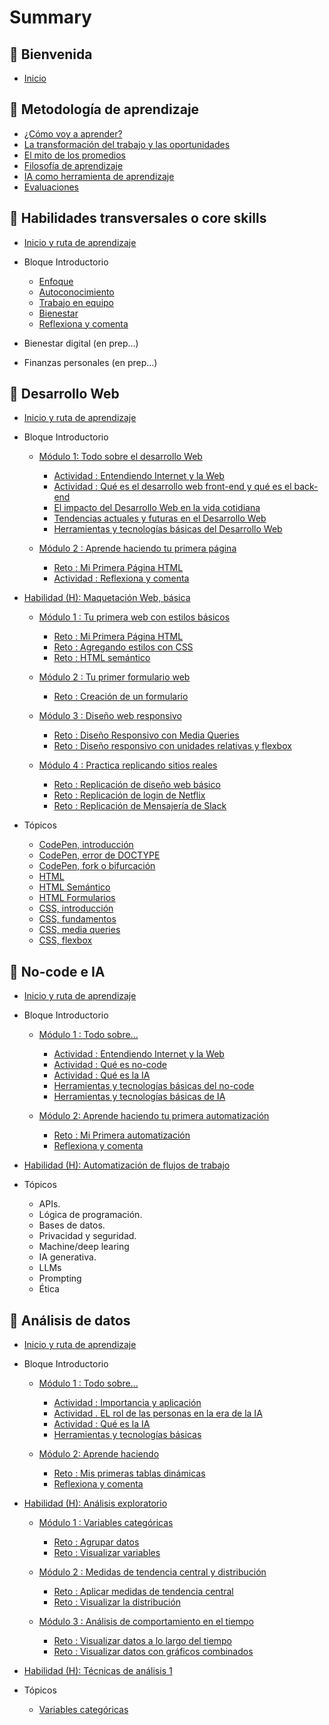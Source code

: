 # Summary

## 💜 Bienvenida

* [Inicio](README.md)

## 📑 Metodología de aprendizaje

* [¿Cómo voy a aprender?](curriculum_model/lea_model_01_overview.md)
* [La transformación del trabajo y las oportunidades](curriculum_model/lea_model_02_work.md)
* [El mito de los promedios](curriculum_model/lea_model_03_average.md)
* [Filosofía de aprendizaje](curriculum_model/lea_model_04_philosophy.md)
* [IA como herramienta de aprendizaje](curriculum_model/lea_model_05_ai.md)
* [Evaluaciones](curriculum_model/lea_model_06_assessment.md)

## 🌈 Habilidades transversales o core skills

* [Inicio y ruta de aprendizaje](curriculum_lif/lea_lif_overview.md)

* Bloque Introductorio
  
  * [Enfoque](curriculum_lif/lea_lif_enfoque.md)
  * [Autoconocimiento](curriculum_lif/self_awareness/lea_lif_selfawareness.md)
  * [Trabajo en equipo](curriculum_lif/teamwork/lea_lif_teamwork.md)    
  * [Bienestar](curriculum_lif/wellbeign/lea_lif_wellbeign_intro.md)
  * [Reflexiona y comenta](curriculum_lif/lea_lif_overview_closing.md)

* Bienestar digital (en prep...)

* Finanzas personales (en prep...)

## 💙 Desarrollo Web

* [Inicio y ruta de aprendizaje](curriculum_dev/lea_dev_overview.md)

* Bloque Introductorio
  
  * [Módulo 1: Todo sobre el desarrollo Web](curriculum_dev/activities/00_01_00_all_about.md)
    
    * [Actividad : Entendiendo Internet y la Web](curriculum_dev/activities/00_01_01_internet_web.md)
    * [Actividad : Qué es el desarrollo web front-end y qué es el back-end](curriculum_dev/activities/00_01_02_web_dev.md)
    * [El impacto del Desarrollo Web en la vida cotidiana](curriculum_dev/activities/00_01_03_dev_life.md)
    * [Tendencias actuales y futuras en el Desarrollo Web](curriculum_dev/activities/00_01_04_dev_trends.md)
    * [Herramientas y tecnologías básicas del Desarrollo Web](curriculum_dev/activities/00_01_05_dev_tools.md)
  
  * [Módulo 2 : Aprende haciendo tu primera página](curriculum_dev/activities/00_02_00_practice.md)
    
    * [Reto : Mi Primera Página HTML](curriculum_dev/activities/00_02_01_myfirst.md)
    * [Actividad : Reflexiona y comenta](curriculum_dev/activities/00_02_02_close.md)

* [Habilidad (H): Maquetación Web, básica](curriculum_dev/activities/01_00_00_overview.md)
  
  * [Módulo 1 : Tu primera web con estilos básicos](curriculum_dev/activities/01_01_00_modulo_myFirstWeb.md)
    
    * [Reto : Mi Primera Página HTML](curriculum_dev/activities/01_01_01_project_myFirstWeb.md)
    * [Reto : Agregando estilos con CSS](curriculum_dev/activities/01_01_02_project_add_CSS.md)
    * [Reto : HTML semántico](curriculum_dev/activities/01_01_03_project_semantic_HTML.md)
  
  * [Módulo 2 : Tu primer formulario web](curriculum_dev/activities/01_02_00_modulo_form.md)
    
    * [Reto : Creación de un formulario](curriculum_dev/activities/01_02_01_project_formulario.md)
  
  * [Módulo 3 : Diseño web responsivo](curriculum_dev/activities/01_03_00_modulo_responsive.md)
    
    * [Reto : Diseño Responsivo con Media Queries](curriculum_dev/activities/01_03_01_project_responsive_mediaqueries.md)
    * [Reto : Diseño responsivo con unidades relativas y flexbox](curriculum_dev/activities/01_03_02_project_responsive_flexbox.md)
  
  * [Módulo 4 : Practica replicando sitios reales](curriculum_dev/activities/01_04_00_modulo_replications.md)
    
    * [Reto : Replicación de diseño web básico](curriculum_dev/activities/01_04_01_project_replications_basic.md)
    * [Reto : Replicación de login de Netflix](curriculum_dev/activities/01_04_02_project_replications_netflix.md)
    * [Reto : Replicación de Mensajería de Slack](curriculum_dev/activities/01_04_03_project_replications_slack.md)

* Tópicos
  
  * [CodePen, introducción](curriculum_dev/topics/editors_codepen.md)
  * [CodePen, error de DOCTYPE](curriculum_dev/topics/editors_codepen_doctype.md)
  * [CodePen, fork o bifurcación](curriculum_dev/topics/editors_codepen_fork.md)
  * [HTML](curriculum_dev/topics/html.md)
  * [HTML Semántico](curriculum_dev/topics/html_semantic.md)
  * [HTML Formularios](curriculum_dev/topics/html_forms.md)
  * [CSS, introducción](curriculum_dev/topics/css_intro.md)
  * [CSS, fundamentos](curriculum_dev/topics/css_fundamentos.md)
  * [CSS, media queries](curriculum_dev/topics/css_media_queries.md)
  * [CSS, flexbox](curriculum_dev/topics/css_flexbox.md)

## 💚 No-code e IA

* [Inicio y ruta de aprendizaje](curriculum_noc/lea_noc_overview.md)

* Bloque Introductorio
  
  * [Módulo 1 : Todo sobre...](curriculum_noc/activities/00_01_00_noc_all_about.md)
    
    * [Actividad : Entendiendo Internet y la Web](curriculum_noc/activities/00_01_01_internet_web.md)
    * [Actividad : Qué es no-code](curriculum_noc/activities/00_01_02_noc_activity_que_es.md)
    * [Actividad : Qué es la IA](curriculum_noc/activities/00_01_03_ai_activity_que_es.md)
    * [Herramientas y tecnologías básicas del no-code](curriculum_noc/activities/00_01_04_noc_activity_tools.md)
    * [Herramientas y tecnologías básicas de IA](curriculum_noc/activities/00_01_05_ai_activity_tools.md)
  
  * [Módulo 2: Aprende haciendo tu primera automatización](curriculum_noc/activities/00_02_00_practice.md)
    
    * [Reto : Mi Primera automatización](curriculum_noc/activities/00_02_01_myfirst.md)
    * [Reflexiona y comenta](curriculum_noc/activities/00_02_02_close.md)

* [Habilidad (H): Automatización de flujos de trabajo]()

* Tópicos
  
  * APIs.
  * Lógica de programación.
  * Bases de datos.
  * Privacidad y seguridad.
  * Machine/deep learing
  * IA generativa.
  * LLMs
  * Prompting
  * Ética

## 🧡 Análisis de datos

* [Inicio y ruta de aprendizaje](curriculum_dat/lea_dat_overview.md)

* Bloque Introductorio
  
  * [Módulo 1 : Todo sobre...](curriculum_dat/activities/00_01_00_dat_all_about.md)
    
    * [Actividad : Importancia y aplicación](curriculum_dat/activities/00_01_01_dat_activity_que_es.md)
    * [Actividad . EL rol de las personas en la era de la IA](curriculum_dat/activities/00_01_03_dat_activity_ai.md)
    * [Actividad : Qué es la IA](curriculum_dat/activities/00_01_04_dat_activity_ai_que_es.md)
    * [Herramientas y tecnologías básicas](curriculum_dat/activities/00_01_05_dat_read_tools.md)
  
  * [Módulo 2: Aprende haciendo](curriculum_dat/activities/00_02_00_dat_practice.md)
    
    * [Reto : Mis primeras tablas dinámicas](curriculum_dat/activities/00_02_01_dat_myfirst.md)
    * [Reflexiona y comenta](curriculum_dat/activities/00_02_02_dat_close.md)

* [Habilidad (H): Análisis exploratorio](curriculum_dat/activities/01_00_00_dat_overview.md)
  
  * [Módulo 1 : Variables categóricas](curriculum_dat/activities/01_01_00_dat_variablescategoricas.md)
    
    * [Reto : Agrupar datos](curriculum_dat/activities/01_01_01_dat_myfirstanalisis.md)
    * [Reto : Visualizar variables](curriculum_dat/activities/01_01_02_dat_viewanalisis.md)
  
  * [Módulo 2 : Medidas de tendencia central y distribución](curriculum_dat/activities/01_02_00_dat_tendenciacentral.md)
    
    * [Reto : Aplicar medidas de tendencia central](curriculum_dat/activities/01_02_01_dat_medidas.md)
    * [Reto : Visualizar la distribución](curriculum_dat/activities/01_02_02_dat_distribuicion.md)
  
  * [Módulo 3 : Análisis de comportamiento en el tiempo](curriculum_dat/activities/01_03_00_dat_vizulizareneltiempo.md)
    
    * [Reto : Visualizar datos a lo largo del tiempo](curriculum_dat/activities/01_03_01_dat_graficolinea.md)
    * [Reto : Visualizar datos con gráficos combinados](curriculum_dat/activities/01_03_02_dat_graficocombinado.md)

* [Habilidad (H): Técnicas de análisis 1]()

* Tópicos
  
  * [Variables categóricas]()

